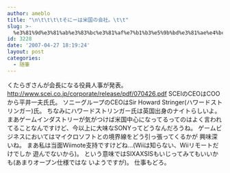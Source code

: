 ```yaml
---
author: ameblo
title: "\n\t\t\t\tそにーは米国の会社。\t\t"
slug: >-
  %e3%81%9d%e3%81%ab%e3%83%bc%e3%81%af%e7%b1%b3%e5%9b%bd%e3%81%ae%e4%bc%9a%e7%a4%be%e3%80%82
id: 3228
date: '2007-04-27 18:19:24'
layout: post
categories:
  - 随筆
---
```


くたらぎさんが会長になる役員人事が発表。 http://www.scei.co.jp/corporate/release/pdf/070426.pdf SCEIのCEOはCOOから平井一夫氏氏。 ソニーグループのCEOはSir Howard Stringer(ハワードストリンガー)氏。 ちなみにハワードストリンガー氏は英国出身のナイトらしいよ。 まあゲームインダストリーが気がつけば米国中心になってるってのはよく言われ てることなんですけど、今以上に大味なSONYってどうなんだろうね。 ゲームビジネスにおいてはマイクロソフトとの境界線をどう引っ張ってくるかが 興味深いね。 まあ私は当面Wiimote支持ですけどね…(Wiiは知らない、Wiiリモートだけでしか 遊んでないから)。 という意味ではSIXAXSISもいじってみてもいいかも(あまりオープン仕様ではな いようですが)。 仕事もどろ。